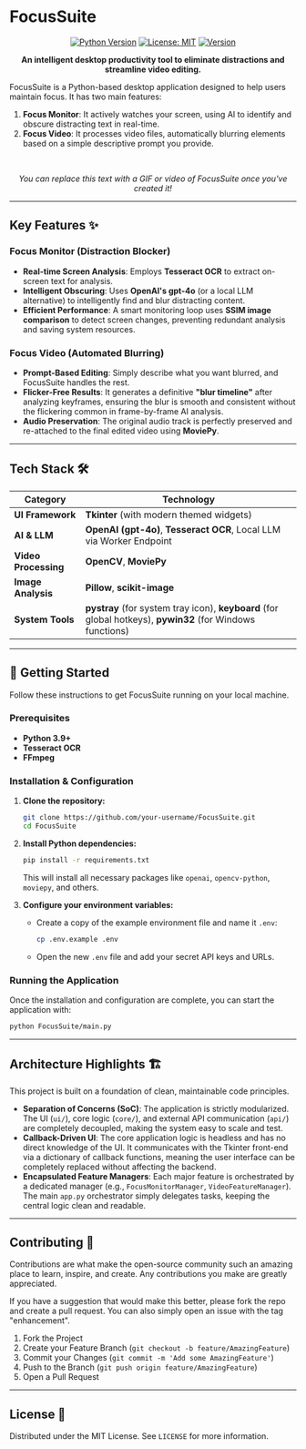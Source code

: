 # FocusSuite

<div align="center">

[![Python Version](https://img.shields.io/badge/python-3.9+-blue.svg)](https://www.python.org/downloads/)
[![License: MIT](https://img.shields.io/badge/License-MIT-yellow.svg)](https://opensource.org/licenses/MIT)
[![Version](https://img.shields.io/badge/version-2.1.0-brightgreen)](https://github.com/your-username/FocusSuite/releases)

**An intelligent desktop productivity tool to eliminate distractions and streamline video editing.**

</div>

FocusSuite is a Python-based desktop application designed to help users maintain focus. It has two main features:

1. **Focus Monitor**: It actively watches your screen, using AI to identify and obscure distracting text in real-time.
2. **Focus Video**: It processes video files, automatically blurring elements based on a simple descriptive prompt you provide.

<br>

<div align="center">

*You can replace this text with a GIF or video of FocusSuite once you've created it!*

</div>

---
## Key Features ✨

### Focus Monitor (Distraction Blocker)
* **Real-time Screen Analysis**: Employs **Tesseract OCR** to extract on-screen text for analysis.
* **Intelligent Obscuring**: Uses **OpenAI's gpt-4o** (or a local LLM alternative) to intelligently find and blur distracting content.
* **Efficient Performance**: A smart monitoring loop uses **SSIM image comparison** to detect screen changes, preventing redundant analysis and saving system resources.

### Focus Video (Automated Blurring)
* **Prompt-Based Editing**: Simply describe what you want blurred, and FocusSuite handles the rest.
* **Flicker-Free Results**: It generates a definitive **"blur timeline"** after analyzing keyframes, ensuring the blur is smooth and consistent without the flickering common in frame-by-frame AI analysis.
* **Audio Preservation**: The original audio track is perfectly preserved and re-attached to the final edited video using **MoviePy**.

---
## Tech Stack 🛠️

| Category            | Technology                                                                                                  |
| ------------------- | ----------------------------------------------------------------------------------------------------------- |
| **UI Framework** | **Tkinter** (with modern themed widgets)                                                          |
| **AI & LLM** | **OpenAI (gpt-4o)**, **Tesseract OCR**, Local LLM via Worker Endpoint          |
| **Video Processing**| **OpenCV**, **MoviePy**                                                                           |
| **Image Analysis** | **Pillow**, **scikit-image**                                                                      |
| **System Tools** | **pystray** (for system tray icon), **keyboard** (for global hotkeys), **pywin32** (for Windows functions) |

---
## 🚀 Getting Started

Follow these instructions to get FocusSuite running on your local machine.

### Prerequisites
* **Python 3.9+**
* **Tesseract OCR**
* **FFmpeg**

### Installation & Configuration
1.  **Clone the repository:**
    ```sh
    git clone https://github.com/your-username/FocusSuite.git
    cd FocusSuite
    ```

2.  **Install Python dependencies:**
    ```sh
    pip install -r requirements.txt
    ```
    This will install all necessary packages like `openai`, `opencv-python`, `moviepy`, and others.

3.  **Configure your environment variables:**
    * Create a copy of the example environment file and name it `.env`:
        ```sh
        cp .env.example .env
        ```
    * Open the new `.env` file and add your secret API keys and URLs.

### Running the Application
Once the installation and configuration are complete, you can start the application with:
```sh
python FocusSuite/main.py
```

---
## Architecture Highlights 🏗️
This project is built on a foundation of clean, maintainable code principles.

- **Separation of Concerns (SoC)**: The application is strictly modularized. The UI (`ui/`), core logic (`core/`), and external API communication (`api/`) are completely decoupled, making the system easy to scale and test.
- **Callback-Driven UI**: The core application logic is headless and has no direct knowledge of the UI. It communicates with the Tkinter front-end via a dictionary of callback functions, meaning the user interface can be completely replaced without affecting the backend.
- **Encapsulated Feature Managers**: Each major feature is orchestrated by a dedicated manager (e.g., `FocusMonitorManager`, `VideoFeatureManager`). The main `app.py` orchestrator simply delegates tasks, keeping the central logic clean and readable.

---
## Contributing 🤝
Contributions are what make the open-source community such an amazing place to learn, inspire, and create. Any contributions you make are greatly appreciated.

If you have a suggestion that would make this better, please fork the repo and create a pull request. You can also simply open an issue with the tag "enhancement".

1. Fork the Project
2. Create your Feature Branch (`git checkout -b feature/AmazingFeature`)
3. Commit your Changes (`git commit -m 'Add some AmazingFeature'`)
4. Push to the Branch (`git push origin feature/AmazingFeature`)
5. Open a Pull Request

---
## License 📜
Distributed under the MIT License. See `LICENSE` for more information.

